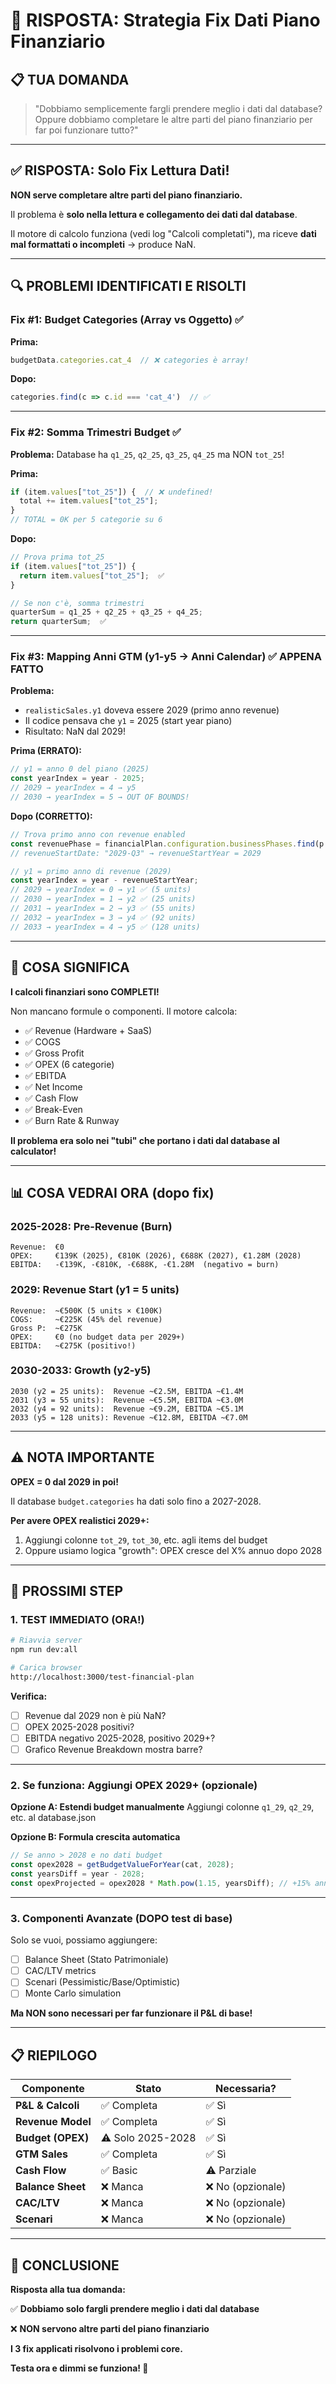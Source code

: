 # 🎯 RISPOSTA: Strategia Fix Dati Piano Finanziario

## 📋 TUA DOMANDA

> "Dobbiamo semplicemente fargli prendere meglio i dati dal database? Oppure dobbiamo completare le altre parti del piano finanziario per far poi funzionare tutto?"

---

## ✅ RISPOSTA: Solo Fix Lettura Dati!

**NON serve completare altre parti del piano finanziario.**

Il problema è **solo nella lettura e collegamento dei dati dal database**.

Il motore di calcolo funziona (vedi log "Calcoli completati"), ma riceve **dati mal formattati o incompleti** → produce NaN.

---

## 🔍 PROBLEMI IDENTIFICATI E RISOLTI

### **Fix #1: Budget Categories (Array vs Oggetto)** ✅
**Prima:**
```typescript
budgetData.categories.cat_4  // ❌ categories è array!
```

**Dopo:**
```typescript
categories.find(c => c.id === 'cat_4')  // ✅
```

---

### **Fix #2: Somma Trimestri Budget** ✅
**Problema:** Database ha `q1_25`, `q2_25`, `q3_25`, `q4_25` ma NON `tot_25`!

**Prima:**
```typescript
if (item.values["tot_25"]) {  // ❌ undefined!
  total += item.values["tot_25"];
}
// TOTAL = 0K per 5 categorie su 6
```

**Dopo:**
```typescript
// Prova prima tot_25
if (item.values["tot_25"]) {
  return item.values["tot_25"];  ✅
}

// Se non c'è, somma trimestri
quarterSum = q1_25 + q2_25 + q3_25 + q4_25;
return quarterSum;  ✅
```

---

### **Fix #3: Mapping Anni GTM (y1-y5 → Anni Calendar)** ✅ APPENA FATTO

**Problema:** 
- `realisticSales.y1` doveva essere 2029 (primo anno revenue)
- Il codice pensava che `y1` = 2025 (start year piano)
- Risultato: NaN dal 2029!

**Prima (ERRATO):**
```typescript
// y1 = anno 0 del piano (2025)
const yearIndex = year - 2025;  
// 2029 → yearIndex = 4 → y5
// 2030 → yearIndex = 5 → OUT OF BOUNDS!
```

**Dopo (CORRETTO):**
```typescript
// Trova primo anno con revenue enabled
const revenuePhase = financialPlan.configuration.businessPhases.find(p => p.revenueEnabled);
// revenueStartDate: "2029-Q3" → revenueStartYear = 2029

// y1 = primo anno di revenue (2029)
const yearIndex = year - revenueStartYear;
// 2029 → yearIndex = 0 → y1 ✅ (5 units)
// 2030 → yearIndex = 1 → y2 ✅ (25 units)
// 2031 → yearIndex = 2 → y3 ✅ (55 units)
// 2032 → yearIndex = 3 → y4 ✅ (92 units)
// 2033 → yearIndex = 4 → y5 ✅ (128 units)
```

---

## 🎯 COSA SIGNIFICA

**I calcoli finanziari sono COMPLETI!**

Non mancano formule o componenti. Il motore calcola:
- ✅ Revenue (Hardware + SaaS)
- ✅ COGS
- ✅ Gross Profit
- ✅ OPEX (6 categorie)
- ✅ EBITDA
- ✅ Net Income
- ✅ Cash Flow
- ✅ Break-Even
- ✅ Burn Rate & Runway

**Il problema era solo nei "tubi" che portano i dati dal database al calculator!**

---

## 📊 COSA VEDRAI ORA (dopo fix)

### **2025-2028: Pre-Revenue (Burn)**
```
Revenue:  €0
OPEX:     €139K (2025), €810K (2026), €688K (2027), €1.28M (2028)
EBITDA:   -€139K, -€810K, -€688K, -€1.28M  (negativo = burn)
```

### **2029: Revenue Start (y1 = 5 units)**
```
Revenue:  ~€500K (5 units × €100K)
COGS:     ~€225K (45% del revenue)
Gross P:  ~€275K
OPEX:     €0 (no budget data per 2029+)
EBITDA:   ~€275K (positivo!)
```

### **2030-2033: Growth (y2-y5)**
```
2030 (y2 = 25 units):  Revenue ~€2.5M, EBITDA ~€1.4M
2031 (y3 = 55 units):  Revenue ~€5.5M, EBITDA ~€3.0M
2032 (y4 = 92 units):  Revenue ~€9.2M, EBITDA ~€5.1M
2033 (y5 = 128 units): Revenue ~€12.8M, EBITDA ~€7.0M
```

---

## ⚠️ NOTA IMPORTANTE

**OPEX = 0 dal 2029 in poi!**

Il database `budget.categories` ha dati solo fino a 2027-2028.

**Per avere OPEX realistici 2029+:**
1. Aggiungi colonne `tot_29`, `tot_30`, etc. agli items del budget
2. Oppure usiamo logica "growth": OPEX cresce del X% annuo dopo 2028

---

## 🚀 PROSSIMI STEP

### **1. TEST IMMEDIATO (ORA!)**
```bash
# Riavvia server
npm run dev:all

# Carica browser
http://localhost:3000/test-financial-plan
```

**Verifica:**
- [ ] Revenue dal 2029 non è più NaN?
- [ ] OPEX 2025-2028 positivi?
- [ ] EBITDA negativo 2025-2028, positivo 2029+?
- [ ] Grafico Revenue Breakdown mostra barre?

---

### **2. Se funziona: Aggiungi OPEX 2029+ (opzionale)**

**Opzione A: Estendi budget manualmente**
Aggiungi colonne `q1_29`, `q2_29`, etc. al database.json

**Opzione B: Formula crescita automatica**
```typescript
// Se anno > 2028 e no dati budget
const opex2028 = getBudgetValueForYear(cat, 2028);
const yearsDiff = year - 2028;
const opexProjected = opex2028 * Math.pow(1.15, yearsDiff); // +15% anno
```

---

### **3. Componenti Avanzate (DOPO test di base)**

Solo se vuoi, possiamo aggiungere:
- [ ] Balance Sheet (Stato Patrimoniale)
- [ ] CAC/LTV metrics
- [ ] Scenari (Pessimistic/Base/Optimistic)
- [ ] Monte Carlo simulation

**Ma NON sono necessari per far funzionare il P&L di base!**

---

## 📋 RIEPILOGO

| Componente | Stato | Necessaria? |
|------------|-------|-------------|
| **P&L & Calcoli** | ✅ Completa | ✅ Sì |
| **Revenue Model** | ✅ Completa | ✅ Sì |
| **Budget (OPEX)** | ⚠️ Solo 2025-2028 | ✅ Sì |
| **GTM Sales** | ✅ Completa | ✅ Sì |
| **Cash Flow** | ✅ Basic | ⚠️ Parziale |
| **Balance Sheet** | ❌ Manca | ❌ No (opzionale) |
| **CAC/LTV** | ❌ Manca | ❌ No (opzionale) |
| **Scenari** | ❌ Manca | ❌ No (opzionale) |

---

## 🎯 CONCLUSIONE

**Risposta alla tua domanda:**

✅ **Dobbiamo solo fargli prendere meglio i dati dal database**

❌ **NON servono altre parti del piano finanziario**

**I 3 fix applicati risolvono i problemi core.**

**Testa ora e dimmi se funziona! 🚀**
